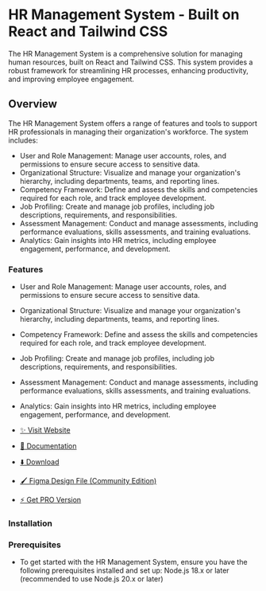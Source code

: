 # HR Management System - Built on React and Tailwind CSS

The HR Management System is a comprehensive solution for managing human resources, built on React and Tailwind CSS. This system provides a robust framework for streamlining HR processes, enhancing productivity, and improving employee engagement.

## Overview

The HR Management System offers a range of features and tools to support HR professionals in managing their organization's workforce. The system includes:

- User and Role Management: Manage user accounts, roles, and permissions to ensure secure access to sensitive data.
- Organizational Structure: Visualize and manage your organization's hierarchy, including departments, teams, and reporting lines.
- Competency Framework: Define and assess the skills and competencies required for each role, and track employee development.
- Job Profiling: Create and manage job profiles, including job descriptions, requirements, and responsibilities.
- Assessment Management: Conduct and manage assessments, including performance evaluations, skills assessments, and training evaluations.
- Analytics: Gain insights into HR metrics, including employee engagement, performance, and development.

### Features

- User and Role Management: Manage user accounts, roles, and permissions to ensure secure access to sensitive data.
- Organizational Structure: Visualize and manage your organization's hierarchy, including departments, teams, and reporting lines.
- Competency Framework: Define and assess the skills and competencies required for each role, and track employee development.
- Job Profiling: Create and manage job profiles, including job descriptions, requirements, and responsibilities.
- Assessment Management: Conduct and manage assessments, including performance evaluations, skills assessments, and training evaluations.
- Analytics: Gain insights into HR metrics, including employee engagement, performance, and development.

- [✨ Visit Website](https://tailadmin.com)
- [📄 Documentation](https://tailadmin.com/docs)
- [⬇️ Download](https://tailadmin.com/download)
- [🖌️ Figma Design File (Community Edition)](https://www.figma.com/community/file/1214477970819985778)
- [⚡ Get PRO Version](https://tailadmin.com/pricing)

### Installation
### Prerequisites
- To get started with the HR Management System, ensure you have the following prerequisites installed and set up: Node.js 18.x or later (recommended to use Node.js 20.x or later)